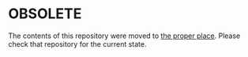 # OBSOLETE 
The contents of this repository were moved to [the proper place](https://github.com/SAP-samples/abap-test-isolation-examples). Please check that repository for the current state.